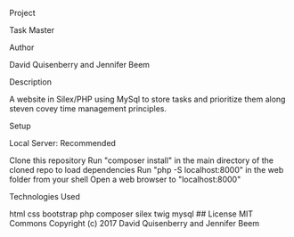 Project

Task Master

Author

David Quisenberry and Jennifer Beem

Description

A website in Silex/PHP using MySql to store tasks and prioritize them along steven covey time management principles.

Setup

Local Server: Recommended

Clone this repository
Run "composer install" in the main directory of the cloned repo to load dependencies
Run "php -S localhost:8000" in the web folder from your shell
Open a web browser to "localhost:8000"

Technologies Used

html
css
bootstrap
php
composer
silex
twig
mysql ## License MIT Commons Copyright (c) 2017 David Quisenberry and Jennifer Beem
